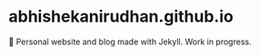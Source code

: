 # abhishekanirudhan.github.io
:round_pushpin: Personal website and blog made with Jekyll. Work in progress.
